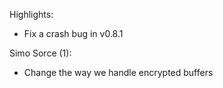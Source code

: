Highlights:
- Fix a crash bug in v0.8.1

Simo Sorce (1):
- Change the way we handle encrypted buffers
